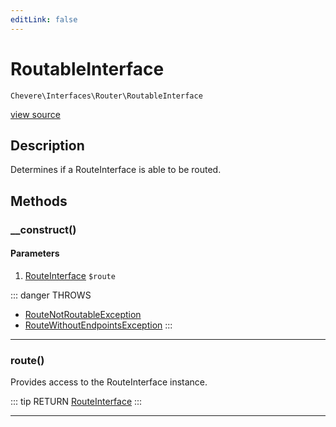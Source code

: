 ```yaml
---
editLink: false
---
```


# RoutableInterface

`Chevere\Interfaces\Router\RoutableInterface`

[view source](https://github.com/chevere/chevere/blob/master/interfaces/Router/RoutableInterface.php)

## Description

Determines if a RouteInterface is able to be routed.

## Methods

### __construct()

#### Parameters

1. [RouteInterface](../Route/RouteInterface.md) `$route`

::: danger THROWS
- [RouteNotRoutableException](../../Exceptions/Router/RouteNotRoutableException.md)
- [RouteWithoutEndpointsException](../../Exceptions/Router/RouteWithoutEndpointsException.md)
:::

---

### route()

Provides access to the RouteInterface instance.

::: tip RETURN
[RouteInterface](../Route/RouteInterface.md)
:::

---
